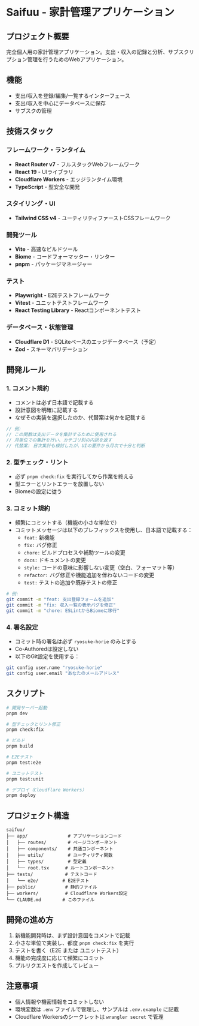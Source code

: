 # Saifuu - 家計管理アプリケーション

## プロジェクト概要

完全個人用の家計管理アプリケーション。支出・収入の記録と分析、サブスクリプション管理を行うためのWebアプリケーション。

## 機能

- 支出/収入を登録/編集/一覧するインターフェース
- 支出/収入を中心にデータベースに保存
- サブスクの管理

## 技術スタック

### フレームワーク・ランタイム
- **React Router v7** - フルスタックWebフレームワーク
- **React 19** - UIライブラリ
- **Cloudflare Workers** - エッジランタイム環境
- **TypeScript** - 型安全な開発

### スタイリング・UI
- **Tailwind CSS v4** - ユーティリティファーストCSSフレームワーク

### 開発ツール
- **Vite** - 高速なビルドツール
- **Biome** - コードフォーマッター・リンター
- **pnpm** - パッケージマネージャー

### テスト
- **Playwright** - E2Eテストフレームワーク
- **Vitest** - ユニットテストフレームワーク
- **React Testing Library** - Reactコンポーネントテスト

### データベース・状態管理
- **Cloudflare D1** - SQLiteベースのエッジデータベース（予定）
- **Zod** - スキーマバリデーション

## 開発ルール

### 1. コメント規約
- コメントは必ず日本語で記載する
- 設計意図を明確に記載する
- なぜその実装を選択したのか、代替案は何かを記載する

```typescript
// 例: 
// この関数は支出データを集計するために使用される
// 月単位での集計を行い、カテゴリ別の内訳を返す
// 代替案: 日次集計も検討したが、UIの要件から月次で十分と判断
```

### 2. 型チェック・リント
- 必ず `pnpm check:fix` を実行してから作業を終える
- 型エラーとリントエラーを放置しない
- Biomeの設定に従う

### 3. コミット規約
- 頻繁にコミットする（機能の小さな単位で）
- コミットメッセージは以下のプレフィックスを使用し、日本語で記載する：
  - `feat:` 新機能
  - `fix:` バグ修正
  - `chore:` ビルドプロセスや補助ツールの変更
  - `docs:` ドキュメントの変更
  - `style:` コードの意味に影響しない変更（空白、フォーマット等）
  - `refactor:` バグ修正や機能追加を伴わないコードの変更
  - `test:` テストの追加や既存テストの修正

```bash
# 例:
git commit -m "feat: 支出登録フォームを追加"
git commit -m "fix: 収入一覧の表示バグを修正"
git commit -m "chore: ESLintからBiomeに移行"
```

### 4. 署名設定
- コミット時の署名は必ず `ryosuke-horie` のみとする
- Co-Authoredは設定しない
- 以下のGit設定を使用する：

```bash
git config user.name "ryosuke-horie"
git config user.email "あなたのメールアドレス"
```

## スクリプト

```bash
# 開発サーバー起動
pnpm dev

# 型チェックとリント修正
pnpm check:fix

# ビルド
pnpm build

# E2Eテスト
pnpm test:e2e

# ユニットテスト
pnpm test:unit

# デプロイ（Cloudflare Workers）
pnpm deploy
```

## プロジェクト構造

```
saifuu/
├── app/               # アプリケーションコード
│   ├── routes/        # ページコンポーネント
│   ├── components/    # 共通コンポーネント
│   ├── utils/         # ユーティリティ関数
│   ├── types/         # 型定義
│   └── root.tsx      # ルートコンポーネント
├── tests/            # テストコード
│   └── e2e/         # E2Eテスト
├── public/           # 静的ファイル
├── workers/          # Cloudflare Workers設定
└── CLAUDE.md        # このファイル
```

## 開発の進め方

1. 新機能開発時は、まず設計意図をコメントで記載
2. 小さな単位で実装し、都度 `pnpm check:fix` を実行
3. テストを書く（E2E または ユニットテスト）
4. 機能の完成度に応じて頻繁にコミット
5. プルリクエストを作成してレビュー

## 注意事項

- 個人情報や機密情報をコミットしない
- 環境変数は `.env` ファイルで管理し、サンプルは `.env.example` に記載
- Cloudflare Workersのシークレットは `wrangler secret` で管理